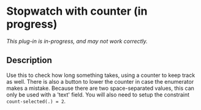 # Stopwatch with counter (in progress)

*This plug-in is in-progress, and may not work correctly.*

## Description

Use this to check how long something takes, using a counter to keep track as well. There is also a button to lower the counter in case the enumerator makes a mistake. Because there are two space-separated values, this can only be used with a 'text' field. You will also need to setup the constraint `count-selected(.) = 2`.